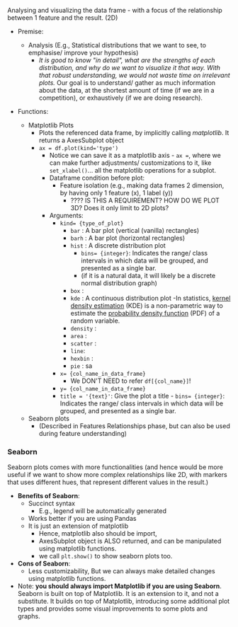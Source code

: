 Analysing and visualizing the data frame - with a focus of the relationship between 1 feature and the result. (2D)

- Premise:
	- Analysis (E.g., Statistical distributions that we want to see, to emphasise/ improve your hypothesis)
		- *It is good to know "in detail", what are the strengths of each distribution, and why do we want to visualize it that way. With that robust understanding, we would not waste time on irrelevant plots.* Our goal is to understand/ gather as much information about the data, at the shortest amount of time (if we are in a competition), or exhaustively (if we are doing research).

- Functions:
	- Matplotlib Plots
		- Plots the referenced data frame, by implicitly calling *matplotlib*. It returns a AxesSubplot object 
		- `ax = df.plot(kind='type')`
			- Notice we can save it as a matplotlib axis - `ax =`, where we can make further adjustments/ customizations to it, like `set_xlabel()`... all the matplotlib operations for a subplot.
			- Dataframe condition before plot:
				- Feature isolation (e.g., making data frames 2 dimension, by having only 1 feature (x), 1 label (y))
					- ???? IS THIS A REQUIREMENT? HOW DO WE PLOT 3D? Does it only limit to 2D plots?
			- Arguments: 
				- `kind= {type_of_plot}`
					- `bar` : A bar plot (vertical (vanilla) rectangles)
					- `barh` :  A bar plot (horizontal rectangles)
					- `hist` : A discrete distribution plot
						- `bins= {integer}`: Indicates the range/ class intervals in which data will be grouped, and presented as a single bar. 
						- (if it is a natural data, it will likely be a discrete normal distribution graph)
					- `box` : 
					- `kde` : A continuous distribution plot
						-In statistics, [kernel density estimation](https://en.wikipedia.org/wiki/Kernel_density_estimation) (KDE) is a non-parametric way to estimate the [probability density function](https://www.youtube.com/watch?v=jUFbY5u-DMs) (PDF) of a random variable. 
					- `density` : 
					- `area` : 
					- `scatter` : 
					- `line`: 
					- `hexbin` : 
					- `pie` : sa
				- `x= {col_name_in_data_frame}` 
					- We DON'T NEED to refer `df[{col_name}]`!
				- `y= {col_name_in_data_frame}`
				- `title = '{text}'`: Give the plot a title
							- `bins= {integer}`: Indicates the range/ class intervals in which data will be grouped, and presented as a single bar. 
	- Seaborn plots 
		- (Described in Features Relationships phase, but can also be used during feature understanding)


### Seaborn
Seaborn plots comes with more functionalities (and hence would be more useful if we want to show more complex relationships like 2D, with markers that uses different hues, that represent different values in the result.)
- **Benefits of Seaborn**: 
	- Succinct syntax 
		- E.g., legend will be automatically generated
	- Works better if you are using Pandas
	- It is just an extension of matplotlib 
		- Hence, matplotlib also should be import,
		- AxesSubplot object is ALSO returned, and can be manipulated using matplotlib functions.
		- we call `plt.show()` to show seaborn plots too.
- **Cons of Seaborn**:
	- Less customizability, But we can always make detailed changes using matplotlib functions.
- Note: **you should always import Matplotlib if you are using Seaborn**. Seaborn is built on top of Matplotlib. It is an extension to it, and not a substitute. It builds on top of Matplotlib, introducing some additional plot types and provides some visual improvements to some plots and graphs. 
